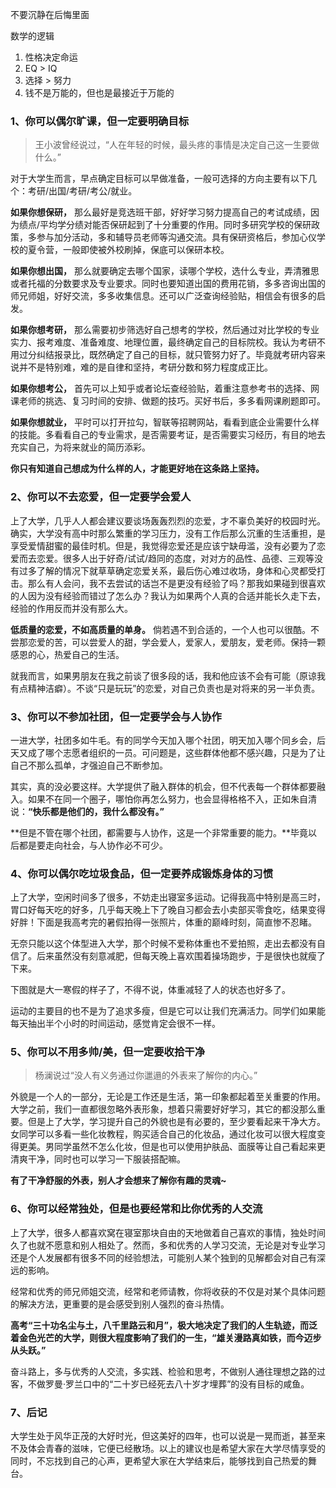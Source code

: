 不要沉静在后悔里面

数学的逻辑



1. 性格决定命运
2. EQ > IQ
3. 选择 > 努力
4. 钱不是万能的，但也是最接近于万能的



### 1、你可以偶尔旷课，但一定要明确目标

> 王小波曾经说过，“人在年轻的时候，最头疼的事情是决定自己这一生要做什么。”

对于大学生而言，早点确定目标可以早做准备，一般可选择的方向主要有以下几个：考研/出国/考研/考公/就业。

**如果你想保研，** 那么最好是竞选班干部，好好学习努力提高自己的考试成绩，因为绩点/平均学分绩对能否保研起到了十分重要的作用。同时多研究学校的保研政策，多参与加分活动，多和辅导员老师等沟通交流。具有保研资格后，参加心仪学校的夏令营，一般即使被外校刷掉，保底可以保研本校。

**如果你想出国，** 那么就要确定去哪个国家，读哪个学校，选什么专业，弄清雅思或者托福的分数要求及专业要求。同时也要知道出国的费用花销，多多咨询出国的师兄师姐，好好交流，多多收集信息。还可以广泛查询经验贴，相信会有很多的启发。

**如果你想考研，** 那么需要初步筛选好自己想考的学校，然后通过对比学校的专业实力、报考难度、准备难度、地理位置，最终确定自己的目标院校。我认为考研不用过分纠结报录比，既然确定了自己的目标，就只管努力好了。毕竟就考研内容来说并不是特别难，难的是自律和坚持，考研分数和努力程度成正比。

**如果你想考公，** 首先可以上知乎或者论坛查经验贴，着重注意参考书的选择、网课老师的挑选、复习时间的安排、做题的技巧。买好书后，多多看网课刷题即可。

**如果你想就业，** 平时可以打开拉勾，智联等招聘网站，看看到底企业需要什么样的技能。多看看自己的专业需求，是否需要考证，是否需要实习经历，有目的地去充实自己，为将来就业的简历添彩。

**你只有知道自己想成为什么样的人，才能更好地在这条路上坚持。**

### 2、你可以不去恋爱，但一定要学会爱人

上了大学，几乎人人都会建议要谈场轰轰烈烈的恋爱，才不辜负美好的校园时光。确实，大学没有高中时那么繁重的学习压力，没有工作后那么沉重的生活重担，是享受爱情甜蜜的最佳时机。但是，我觉得恋爱还是应该宁缺毋滥，没有必要为了恋爱而去恋爱。很多人出于好奇/试试/趋同的态度，对对方的品性、品德、三观等没有过多了解的情况下就草草确定恋爱关系，最后伤心难过收场，身体和心灵都受打击。那么有人会问，我不去尝试的话岂不是更没有经验了吗？那我如果碰到很喜欢的人因为没有经验而错过了怎么办？我认为如果两个人真的合适并能长久走下去，经验的作用反而并没有那么大。

**低质量的恋爱，不如高质量的单身。** 倘若遇不到合适的，一个人也可以很酷。不尝那恋爱的苦，可以尝爱人的甜，学会爱人，爱家人，爱朋友，爱老师。保持一颗感恩的心，热爱自己的生活。

就我而言，如果男朋友在我之前谈了很多段的话，我和他应该不会有可能（原谅我有点精神洁癖）。不谈“只是玩玩”的恋爱，对自己负责也是对将来的另一半负责。

### 3、你可以不参加社团，但一定要学会与人协作

一进大学，社团多如牛毛。有的同学今天加入哪个社团，明天加入哪个同乡会，后天又成了哪个志愿者组织的一员。可问题是，这些群体他都不感兴趣，只是为了让自己不那么孤单，才强迫自己不断参加。

其实，真的没必要这样。大学提供了融入群体的机会，但不代表每一个群体都要融入。如果不在同一个圈子，哪怕你再怎么努力，也会显得格格不入，正如朱自清说：**“快乐都是他们的，我什么都没有。”**

**但是不管在哪个社团，都需要与人协作，这是一个非常重要的能力。**毕竟以后都是要走向社会，与人协作必不可少。

### 4、你可以偶尔吃垃圾食品，但一定要养成锻炼身体的习惯

上了大学，空闲时间多了很多，不妨走出寝室多运动。记得我高中特别是高三时，胃口好每天吃的好多，几乎每天晚上下了晚自习都会去小卖部买零食吃，结果变得好胖！下面是我高考完的暑假拍得一张照片，体重的巅峰时刻，简直惨不忍睹。

无奈只能以这个体型进入大学，那个时候不爱称体重也不爱拍照，走出去都没有自信了。后来虽然没有刻意减肥，但每天晚上喜欢围着操场跑步，于是很快也就瘦了下来。

下图就是大一寒假的样子了，不得不说，体重减轻了人的状态也好多了。

运动的主要目的也不是为了追求多瘦，但是它可以让我们充满活力。同学们如果能每天抽出半个小时的时间运动，感觉肯定会很不一样。

### 5、你可以不用多帅/美，但一定要收拾干净

> 杨澜说过“没人有义务通过你邋遢的外表来了解你的内心。”

外貌是一个人的一部分，无论是工作还是生活，第一印象都起着至关重要的作用。大学之前，我们一直都很忽略外表形象，想着只需要好好学习，其它的都没那么重要。但是上了大学，学习提升自己的外貌也是有必要的，至少要看起来干净大方。女同学可以多看一些化妆教程，购买适合自己的化妆品，通过化妆可以很大程度变得更美。男同学虽然不怎么化妆，但是也可以使用护肤品、面膜等让自己看起来更清爽干净，同时也可以学习一下服装搭配嘛。

**有了干净舒服的外表，别人才会想来了解你有趣的灵魂~**

### 6、你可以经常独处，但是也要经常和比你优秀的人交流

上了大学，很多人都喜欢窝在寝室那块自由的天地做着自己喜欢的事情，独处时间久了也就不愿意和别人相处了。然而，多和优秀的人学习交流，无论是对专业学习还是个人发展都有很多不同的经验想法，可能别人某个独到的见解都会对自己有深远的影响。

经常和优秀的师兄师姐交流，经常和老师请教，你将收获的不仅是对某个具体问题的解决方法，更重要的是会感受到别人强烈的奋斗热情。

**高考“三十功名尘与土，八千里路云和月”，极大地决定了我们的人生轨迹，而泛着金色光芒的大学，则很大程度影响了我们的一生，“雄关漫路真如铁，而今迈步从头跃。”**

奋斗路上，多与优秀的人交流，多实践、检验和思考，不做别人通往理想之路的过客，不做罗曼·罗兰口中的“二十岁已经死去八十岁才埋葬”的没有目标的咸鱼。

### 7、后记

大学生处于风华正茂的大好时光，但这美好的四年，也可以说是一晃而逝，甚至来不及体会青春的滋味，它便已经散场。以上的建议也是希望大家在大学尽情享受的同时，不忘找到自己的心声，更希望大家在大学结束后，能够找到自己热爱的舞台。